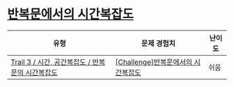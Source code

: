 # [반복문에서의 시간복잡도](https://en.codetree.ai/trails/complete/curated-cards/challenge-time-complexity-2)

|유형|문제 경험치|난이도|
|---|---|---|
|[Trail 3 / 시간, 공간복잡도 / 반복문의 시간복잡도](https://www.codetree.ai/trail-info/novice-high/)|[[Challenge]반복문에서의 시간복잡도](https://www.codetree.ai/trails/complete/curated-cards/challenge-time-complexity-2/)|쉬움|

